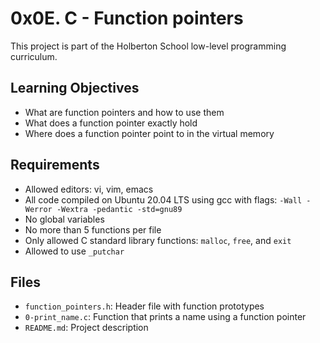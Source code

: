 # 0x0E. C - Function pointers

This project is part of the Holberton School low-level programming curriculum.

## Learning Objectives
- What are function pointers and how to use them
- What does a function pointer exactly hold
- Where does a function pointer point to in the virtual memory

## Requirements
- Allowed editors: vi, vim, emacs
- All code compiled on Ubuntu 20.04 LTS using gcc with flags:
  `-Wall -Werror -Wextra -pedantic -std=gnu89`
- No global variables
- No more than 5 functions per file
- Only allowed C standard library functions: `malloc`, `free`, and `exit`
- Allowed to use `_putchar`

## Files
- `function_pointers.h`: Header file with function prototypes
- `0-print_name.c`: Function that prints a name using a function pointer
- `README.md`: Project description

